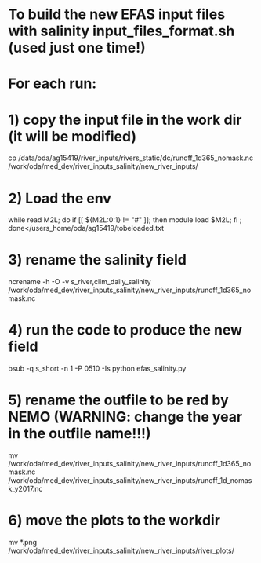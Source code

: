  # To build the new EFAS input files with salinity input_files_format.sh (used just one time!) 
 # For each run:
 # 1) copy the input file in the work dir (it will be modified) 
 cp /data/oda/ag15419/river_inputs/rivers_static/dc/runoff_1d365_nomask.nc /work/oda/med_dev/river_inputs_salinity/new_river_inputs/
 # 2) Load the env
 while read M2L; do if [[ ${M2L:0:1} != "#" ]]; then module load $M2L; fi ; done</users_home/oda/ag15419/tobeloaded.txt
 # 3) rename the salinity field
 ncrename -h -O -v s_river,clim_daily_salinity /work/oda/med_dev/river_inputs_salinity/new_river_inputs/runoff_1d365_nomask.nc
 # 4) run the code to produce the new field
 bsub -q s_short -n 1 -P 0510 -Is python efas_salinity.py
 # 5) rename the outfile to be red by NEMO (WARNING: change the year in the outfile name!!!)
 mv /work/oda/med_dev/river_inputs_salinity/new_river_inputs/runoff_1d365_nomask.nc /work/oda/med_dev/river_inputs_salinity/new_river_inputs/runoff_1d_nomask_y2017.nc
 # 6) move the plots to the workdir
mv *.png /work/oda/med_dev/river_inputs_salinity/new_river_inputs/river_plots/
